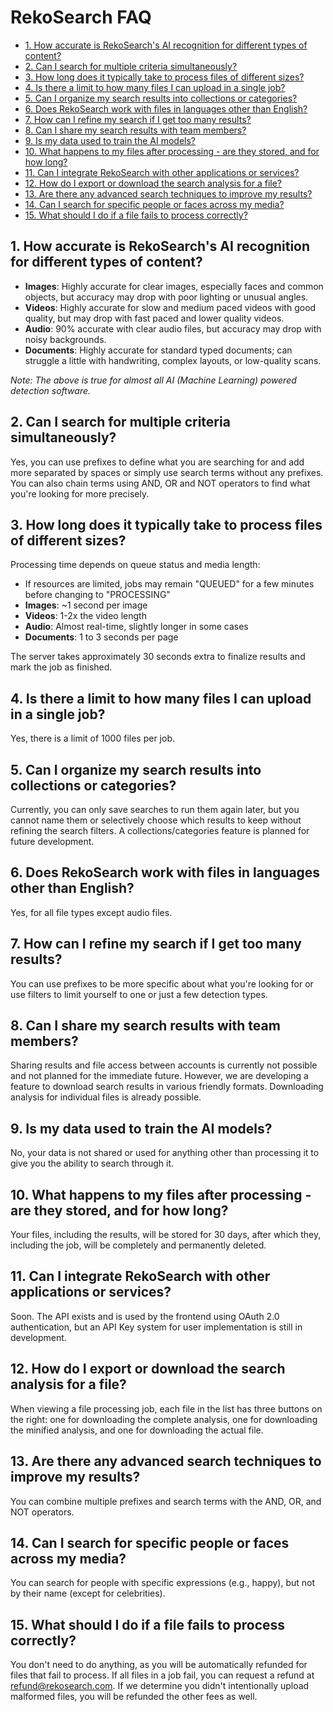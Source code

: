 # RekoSearch FAQ

<!--toc:start-->

- [1. How accurate is RekoSearch's AI recognition for different types of content?](#1-how-accurate-is-rekosearchs-ai-recognition-for-different-types-of-content)
- [2. Can I search for multiple criteria simultaneously?](#2-can-i-search-for-multiple-criteria-simultaneously)
- [3. How long does it typically take to process files of different sizes?](#3-how-long-does-it-typically-take-to-process-files-of-different-sizes)
- [4. Is there a limit to how many files I can upload in a single job?](#4-is-there-a-limit-to-how-many-files-i-can-upload-in-a-single-job)
- [5. Can I organize my search results into collections or categories?](#5-can-i-organize-my-search-results-into-collections-or-categories)
- [6. Does RekoSearch work with files in languages other than English?](#6-does-rekosearch-work-with-files-in-languages-other-than-english)
- [7. How can I refine my search if I get too many results?](#7-how-can-i-refine-my-search-if-i-get-too-many-results)
- [8. Can I share my search results with team members?](#8-can-i-share-my-search-results-with-team-members)
- [9. Is my data used to train the AI models?](#9-is-my-data-used-to-train-the-ai-models)
- [10. What happens to my files after processing - are they stored, and for how long?](#10-what-happens-to-my-files-after-processing-are-they-stored-and-for-how-long)
- [11. Can I integrate RekoSearch with other applications or services?](#11-can-i-integrate-rekosearch-with-other-applications-or-services)
- [12. How do I export or download the search analysis for a file?](#12-how-do-i-export-or-download-the-search-analysis-for-a-file)
- [13. Are there any advanced search techniques to improve my results?](#13-are-there-any-advanced-search-techniques-to-improve-my-results)
- [14. Can I search for specific people or faces across my media?](#14-can-i-search-for-specific-people-or-faces-across-my-media)
- [15. What should I do if a file fails to process correctly?](#15-what-should-i-do-if-a-file-fails-to-process-correctly)
<!--toc:end-->

## 1. How accurate is RekoSearch's AI recognition for different types of content?

- **Images**: Highly accurate for clear images, especially faces and common objects, but accuracy may drop with poor lighting or unusual angles.
- **Videos**: Highly accurate for slow and medium paced videos with good quality, but may drop with fast paced and lower quality videos.
- **Audio**: 90% accurate with clear audio files, but accuracy may drop with noisy backgrounds.
- **Documents**: Highly accurate for standard typed documents; can struggle a little with handwriting, complex layouts, or low-quality scans.

_Note: The above is true for almost all AI (Machine Learning) powered detection software._

## 2. Can I search for multiple criteria simultaneously?

Yes, you can use prefixes to define what you are searching for and add more separated by spaces or simply use search terms without any prefixes. You can also chain terms using AND, OR and NOT operators to find what you're looking for more precisely.

## 3. How long does it typically take to process files of different sizes?

Processing time depends on queue status and media length:

- If resources are limited, jobs may remain "QUEUED" for a few minutes before changing to "PROCESSING"
- **Images**: ~1 second per image
- **Videos**: 1-2x the video length
- **Audio**: Almost real-time, slightly longer in some cases
- **Documents**: 1 to 3 seconds per page

The server takes approximately 30 seconds extra to finalize results and mark the job as finished.

## 4. Is there a limit to how many files I can upload in a single job?

Yes, there is a limit of 1000 files per job.

## 5. Can I organize my search results into collections or categories?

Currently, you can only save searches to run them again later, but you cannot name them or selectively choose which results to keep without refining the search filters. A collections/categories feature is planned for future development.

## 6. Does RekoSearch work with files in languages other than English?

Yes, for all file types except audio files.

## 7. How can I refine my search if I get too many results?

You can use prefixes to be more specific about what you're looking for or use filters to limit yourself to one or just a few detection types.

## 8. Can I share my search results with team members?

Sharing results and file access between accounts is currently not possible and not planned for the immediate future. However, we are developing a feature to download search results in various friendly formats. Downloading analysis for individual files is already possible.

## 9. Is my data used to train the AI models?

No, your data is not shared or used for anything other than processing it to give you the ability to search through it.

## 10. What happens to my files after processing - are they stored, and for how long?

Your files, including the results, will be stored for 30 days, after which they, including the job, will be completely and permanently deleted.

## 11. Can I integrate RekoSearch with other applications or services?

Soon. The API exists and is used by the frontend using OAuth 2.0 authentication, but an API Key system for user implementation is still in development.

## 12. How do I export or download the search analysis for a file?

When viewing a file processing job, each file in the list has three buttons on the right: one for downloading the complete analysis, one for downloading the minified analysis, and one for downloading the actual file.

## 13. Are there any advanced search techniques to improve my results?

You can combine multiple prefixes and search terms with the AND, OR, and NOT operators.

## 14. Can I search for specific people or faces across my media?

You can search for people with specific expressions (e.g., happy), but not by their name (except for celebrities).

## 15. What should I do if a file fails to process correctly?

You don't need to do anything, as you will be automatically refunded for files that fail to process. If all files in a job fail, you can request a refund at refund@rekosearch.com. If we determine you didn't intentionally upload malformed files, you will be refunded the other fees as well.
